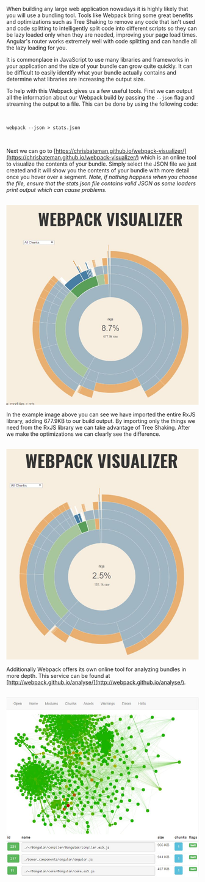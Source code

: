 When building any large web application nowadays it is highly likely that you will use a bundling tool. Tools like Webpack bring some great benefits and optimizations such as Tree Shaking to remove any code that isn't used and code splitting to intelligently split code into different scripts so they can be lazy loaded only when they are needed, improving your page load times. Angular's router works extremely well with code splitting and can handle all the lazy loading for you.

It is commonplace in JavaScript to use many libraries and frameworks in your application and the size of your bundle can grow quite quickly. It can be difficult to easily identify what your bundle actually contains and determine what libraries are increasing the output size.

To help with this Webpack gives us a few useful tools. First we can output all the information about our Webpack build by passing the `--json` flag and streaming the output to a file. This can be done by using the following code:

<br>

```
webpack --json > stats.json
```

<br>


Next we can go to [https://chrisbateman.github.io/webpack-visualizer/](https://chrisbateman.github.io/webpack-visualizer/) which is an online tool to visualize the contents of your bundle. Simply select the JSON file we just created and it will show you the contents of your bundle with more detail once you hover over a segment. *Note, if nothing happens when you choose the file, ensure that the stats.json file contains valid JSON as some loaders print output which can cause problems.*

<br>

<img src="../../../../assets/img/blog/webpack-visualizer.jpg" />

<br>

In the example image above you can see we have imported the entire RxJS library, adding 677.9KB to our build output. By importing only the things we need from the RxJS library we can take advantage of Tree Shaking. After we make the optimizations we can clearly see the difference.

<br>

<img src="../../../../assets/img/blog/webpack-visualizer-2.jpg" />

<br>

Additionally Webpack offers its own online tool for analyzing bundles in more depth. This service can be found at [http://webpack.github.io/analyse/](http://webpack.github.io/analyse/).

<br>

<img src="../../../../assets/img/blog/bundle-analysis.jpg" />
